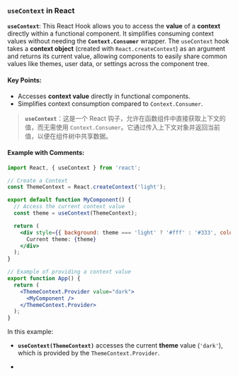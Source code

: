 ### `useContext` in React

**`useContext`**: This React Hook allows you to access the **value** of a **context** directly within a functional component. It simplifies consuming context values without needing the **`Context.Consumer`** wrapper. The `useContext` hook takes a **context object** (created with `React.createContext`) as an argument and returns its current value, allowing components to easily share common values like themes, user data, or settings across the component tree.

<audio src="..\..\mp3\__`useContext`_.mp3"></audio>

#### Key Points:

<audio src="..\..\mp3\- Accesses __co.mp3"></audio>

- Accesses **context value** directly in functional components.
- Simplifies context consumption compared to `Context.Consumer`.

> **`useContext`**：这是一个 React 钩子，允许在函数组件中直接获取上下文的值，而无需使用 `Context.Consumer`。它通过传入上下文对象并返回当前值，以便在组件树中共享数据。
>
> <audio src="..\..\mp3\`useContext`：这是.mp3"></audio>

#### Example with Comments:

<audio src="..\..\mp3\这段代码展示了如何使用 Rea.mp3"></audio>

```jsx
import React, { useContext } from 'react';

// Create a Context
const ThemeContext = React.createContext('light');

export default function MyComponent() {
  // Access the current context value
  const theme = useContext(ThemeContext);

  return (
    <div style={{ background: theme === 'light' ? '#fff' : '#333', color: theme === 'light' ? '#000' : '#fff' }}>
      Current theme: {theme}
    </div>
  );
}

// Example of providing a context value
export function App() {
  return (
    <ThemeContext.Provider value="dark">
      <MyComponent />
    </ThemeContext.Provider>
  );
}
```

In this example:
- **`useContext(ThemeContext)`** accesses the current **theme** value (`'dark'`), which is provided by the `ThemeContext.Provider`.

- <audio src="..\..\mp3\__`useContext(T.mp3"></audio>